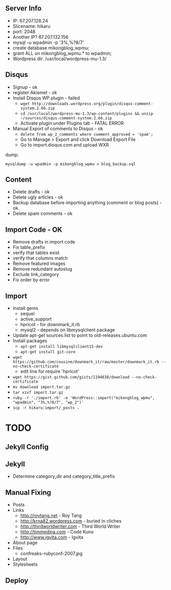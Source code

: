 ## Server Info
 * IP: 67.207.128.24
 * Slicename: hikaru
 * port: 2048
 * Another IP? 67.207.132.156
 * mysql -u wpadmin -p '3%,%?8/7'
 * create database mikongblog\_wpmu;
 * grant ALL on mikongblog\_wpmu.* to wpadmin;
 * Wordpress dir: /usr/local/wordpress-mu-1.3/

## Disqus
 * Signup - ok
 * register Akismet - ok
 * Install Disqus WP plugin - failed
   * `wget http://downloads.wordpress.org/plugin/disqus-comment-system.2.66.zip`
   * `cd /usr/local/wordpress-mu-1.3/wp-content/plugins && unzip ~/sources/disqus-comment-system.2.66.zip`
   * Activate plugin under Plugins tab - FATAL ERROR
 * Manual Export of comments to Disqus - ok
   * `delete from wp_2_comments where comment_approved = 'spam';`
   * Go to Manage > Export and click Download Export File
   * Go to import.disqus.com and upload WXR

dump:

    mysqldump -u wpadmin -p mikongblog_wpmu > blog_backup.sql

## Content
 * Delete drafts - ok
 * Delete ugly articles - ok
 * Backup database before importing anything (comment or blog posts) - ok
 * Delete spam comments - ok

## Import Code - OK
 * Remove drafts in import code
 * Fix table_prefix
 * verify that tables exist
 * verify that columns match
 * Remove featured images
 * Remove redundant autoslug
 * Exclude link_category
 * Fix order by error

## Import
  * Install gems
    * sequel
    * active_support
    * hpricot - for downmark_it.rb
    * mysql2 - depends on libmysqlclient package
  * Update apt-get sources.list to point to old-releases.ubuntu.com
  * Install packages
    * `apt-get install libmysqlclient15-dev`
    * `apt-get install git-core`
  * `wget https://github.com/cousine/downmark_it/raw/master/downmark_it.rb --no-check-certificate`
    * edit line for require 'hpricot'
  * `wget https://gist.github.com/gists/1194838/download --no-check-certificate`
  * `mv download import.tar.gz`
  * `tar xzvf import.tar.gz`
  * `ruby -r './import.rb' -e 'WordPress::import("mikongblog_wpmu", "wpadmin", "3%,%?8/7", "wp_2")'`
  * `scp -r hikaru:import/_posts .`

# TODO

## Jekyll Config

## Jekyll
 * Determine category\_dir and category\_title\_prefix

## Manual Fixing
 * Posts
 * Links
   * http://roytang.net - Roy Tang
   * http://krna82.wordpress.com - buried in cliches
   * http://thirdworldwriter.com - Third World Writer
   * http://timmedina.com - Code Kuno
   * http://www.igvita.com - Igvita
 * About page
 * Files
   * confreaks-rubyconf-2007.jpg
 * Layout
 * Stylesheets

## Deploy
